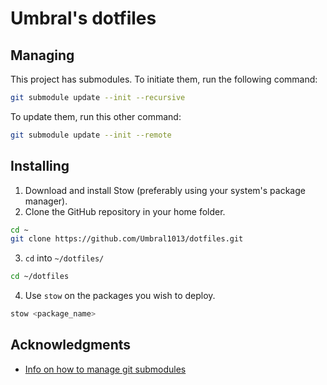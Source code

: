 # Umbral's dotfiles

## Managing
This project has submodules. 
To initiate them, run the following command:
```bash
git submodule update --init --recursive
```

To update them, run this other command:
```bash
git submodule update --init --remote
```

## Installing
1. Download and install Stow (preferably using your system's package manager).
2. Clone the GitHub repository in your home folder.
```bash
cd ~
git clone https://github.com/Umbral1013/dotfiles.git
```

3. `cd` into `~/dotfiles/`
```bash
cd ~/dotfiles
```

4. Use `stow` on the packages you wish to deploy.
```bash
stow <package_name>
```

## Acknowledgments
- [Info on how to manage git submodules ](https://www.anishathalye.com/2014/08/03/managing-your-dotfiles/)

